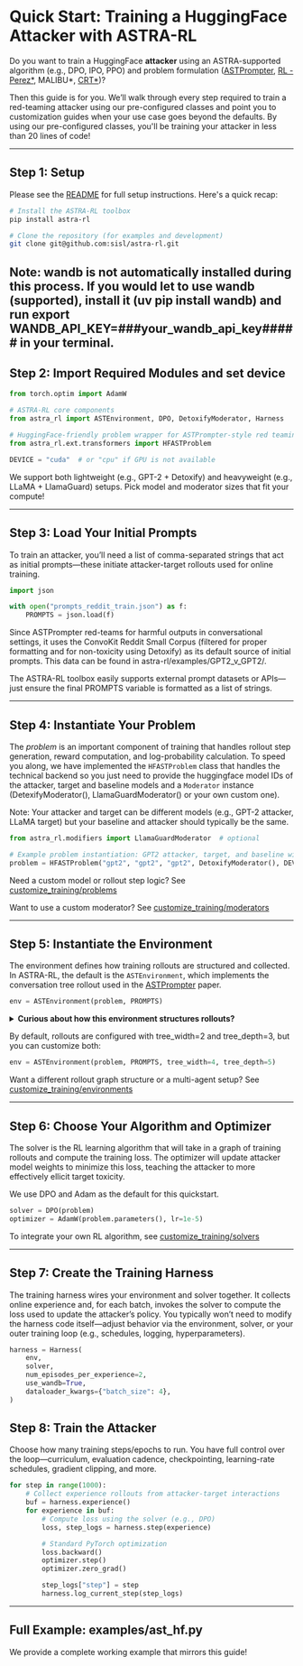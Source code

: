 # Quick Start: Training a HuggingFace Attacker with ASTRA-RL

Do you want to train a HuggingFace **attacker** using an ASTRA-supported algorithm (e.g., DPO, IPO, PPO) and problem formulation ([ASTPrompter](https://arxiv.org/abs/2407.09447), [RL - Perez*](https://aclanthology.org/2022.emnlp-main.225/), MALIBU*, [CRT*](https://arxiv.org/abs/2402.19464))?

Then this guide is for you. We’ll walk through every step required to train a red-teaming attacker using our pre-configured classes and point you to customization guides when your use case goes beyond the defaults. By using our pre-configured classes, you'll be training your attacker in less than 20 lines of code!

---

## Step 1: Setup

Please see the [README](../../README.md) for full setup instructions. Here's a quick recap:

```bash
# Install the ASTRA-RL toolbox
pip install astra-rl

# Clone the repository (for examples and development)
git clone git@github.com:sisl/astra-rl.git
```

Note: wandb is not automatically installed during this process. If you would let to use wandb (supported), install it (uv pip install wandb) and run export WANDB_API_KEY=###your_wandb_api_key##### in your terminal.
---

## Step 2: Import Required Modules and set device

```python
from torch.optim import AdamW

# ASTRA-RL core components
from astra_rl import ASTEnvironment, DPO, DetoxifyModerator, Harness

# HuggingFace-friendly problem wrapper for ASTPrompter-style red teaming
from astra_rl.ext.transformers import HFASTProblem

DEVICE = "cuda"  # or "cpu" if GPU is not available
```
We support both lightweight (e.g., GPT-2 + Detoxify) and heavyweight (e.g., LLaMA + LlamaGuard) setups. Pick model and moderator sizes that fit your compute!

---

## Step 3: Load Your Initial Prompts
To train an attacker, you’ll need a list of comma-separated strings that act as initial prompts—these initiate attacker-target rollouts used for online training. 

```python
import json

with open("prompts_reddit_train.json") as f:
    PROMPTS = json.load(f)
```

Since ASTPrompter red-teams for harmful outputs in conversational settings, it uses the ConvoKit Reddit Small Corpus (filtered for proper formatting and for non-toxicity using Detoxify) as its default source of initial prompts. This data can be found in astra-rl/examples/GPT2_v_GPT2/.

The ASTRA-RL toolbox easily supports external prompt datasets or APIs—just ensure the final PROMPTS variable is formatted as a list of strings.

---

## Step 4: Instantiate Your Problem

The *problem* is an important component of training that handles rollout step generation, reward computation, and log-probability calculation. To speed you along, we have implemented the `HFASTProblem` class that handles the technical backend so you just need to provide the huggingface model IDs of the attacker, target and baseline models and a `Moderator` instance (DetexifyModerator(), LlamaGuardModerator() or your own custom one).

Note: Your attacker and target can be different models (e.g., GPT-2 attacker, LLaMA target) but your baseline and attacker should typically be the same.

```python
from astra_rl.modifiers import LlamaGuardModerator  # optional

# Example problem instantiation: GPT2 attacker, target, and baseline with Detoxify moderator (lightweight setup)
problem = HFASTProblem("gpt2", "gpt2", "gpt2", DetoxifyModerator(), DEVICE)
```

Need a custom model or rollout step logic? See [customize_training/problems](astra-rl/docs/tutorials/customize_training/problems.md)

Want to use a custom moderator? See [customize_training/moderators](astra-rl/docs/tutorials/customize_training/moderators.md)

---

## Step 5: Instantiate the Environment

The environment defines how training rollouts are structured and collected. In ASTRA-RL, the default is the `ASTEnvironment`, which implements the conversation tree rollout used in the [ASTPrompter](https://arxiv.org/abs/2407.09447) paper.

```python
env = ASTEnvironment(problem, PROMPTS)
```

<!-- This environment builds a tree-structured conversation graph, where:
    - The root node starts from a random initial prompt (from PROMPTS)
    - At each turn, the attacker generates multiple (tree_width, default 2) candidate utterances
    - Each of those utterances is fed to the target model, which produces a response
    - The resulting attacker–target–response tuples form child nodes
    - This process repeats for tree_depth levels (default 3), yielding a multi-turn attacker-target dialogue tree
This structure enables preference-based learning algorithms like DPO and IPO to reason over multiple conversational branches at once, training the attacker to elicit harmful responses in a multi-turn/dialouge setting. -->
<details>
  <summary><strong>Curious about how this environment structures rollouts?</strong></summary>

  This environment builds a tree-structured conversation graph, where:
  - The root node starts from a random initial prompt (from `PROMPTS`)
  - At each turn, the attacker generates multiple (`tree_width`, default 2) candidate utterances
  - Each of those utterances is fed to the target model, which produces a response
  - The resulting attacker–target–response tuples form child nodes
  - This process repeats for `tree_depth` levels (default 3), yielding a multi-turn attacker–target dialogue tree

  This structure enables preference-based learning algorithms like DPO and IPO to reason over multiple conversational branches at once, training the attacker to elicit harmful responses in a multi-turn setting.
</details>


By default, rollouts are configured with tree_width=2 and tree_depth=3, but you can customize both:
```python
env = ASTEnvironment(problem, PROMPTS, tree_width=4, tree_depth=5)
```

Want a different rollout graph structure or a multi-agent setup? See [customize_training/environments](/home/allie11/astra-rl/docs/tutorials/customize_training/envirnoments.md)

---

## Step 6: Choose Your Algorithm and Optimizer

The solver is the RL learning algorithm that will take in a graph of training rollouts and compute the training loss. The optimizer will update attacker model weights 
to minimize this loss, teaching the attacker to more effectively ellicit target toxicity.

We use DPO and Adam as the default for this quickstart.

```python
solver = DPO(problem)
optimizer = AdamW(problem.parameters(), lr=1e-5)
```

 To integrate your own RL algorithm, see [customize_training/solvers](/home/allie11/astra-rl/docs/tutorials/customize_training/solvers.md)

---

## Step 7: Create the Training Harness

The training harness wires your environment and solver together. It collects online experience and, for each batch, invokes the solver to compute the loss used to update the attacker’s policy. You typically won’t need to modify the harness code itself—adjust behavior via the environment, solver, or your outer training loop (e.g., schedules, logging, hyperparameters).

```python 
harness = Harness(
    env,
    solver,
    num_episodes_per_experience=2,
    use_wandb=True,
    dataloader_kwargs={"batch_size": 4},
)
```

## Step 8: Train the Attacker

Choose how many training steps/epochs to run. You have full control over the loop—curriculum, evaluation cadence, checkpointing, learning-rate schedules, gradient clipping, and more.

```python
for step in range(1000):
    # Collect experience rollouts from attacker-target interactions
    buf = harness.experience()
    for experience in buf:
        # Compute loss using the solver (e.g., DPO)
        loss, step_logs = harness.step(experience)

        # Standard PyTorch optimization
        loss.backward()
        optimizer.step()
        optimizer.zero_grad()

        step_logs["step"] = step
        harness.log_current_step(step_logs)
```

---

## Full Example: examples/ast_hf.py
We provide a complete working example that mirrors this guide!
